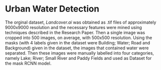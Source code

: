 # Urban Water Detection

The orginal dataset, *Landcover.ai* was obtained as .tif files of approximately 9000x9000 resolution and the necessary features were mined using techniques described in the Research Paper. Then a single image was cropped into 500 images, on average, with 500x500 resolution. Using the masks (with 4 labels given in the dataset were Building; Water; Road and Background) given in the dataset, the images that contained water were separated. Then these images were manually labelled into four categories, namely Lake; River; Small River and Paddy Fields and used as Dataset for the mask RCNN model. 
